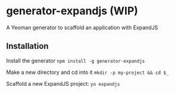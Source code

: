 # generator-expandjs (WIP)

A Yeoman generator to scaffold an application with ExpandJS

## Installation

Install the generator
`npm install -g generator-expandjs`

Make a new directory and cd into it
`mkdir -p my-project && cd $_`

Scaffold a new ExpandJS project:
`yo expandjs`
